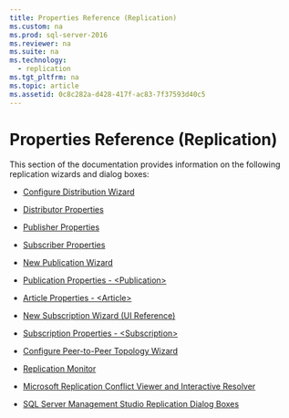 ```yaml
---
title: Properties Reference (Replication)
ms.custom: na
ms.prod: sql-server-2016
ms.reviewer: na
ms.suite: na
ms.technology: 
  - replication
ms.tgt_pltfrm: na
ms.topic: article
ms.assetid: 0c8c282a-d428-417f-ac83-7f37593d40c5
---
```

# Properties Reference (Replication)
  This section of the documentation provides information on the following replication wizards and dialog boxes:  
  
-   [Configure Distribution Wizard](../../Topics\TopicNameNotContainA/Configure-Distribution-Wizard.md)  
  
-   [Distributor Properties](../../Topics\TopicNameNotContainA/Distributor-Properties.md)  
  
-   [Publisher Properties](../../Topics\TopicNameNotContainA/Publisher-Properties.md)  
  
-   [Subscriber Properties](../../Topics\TopicNameNotContainA/Subscriber-Properties.md)  
  
-   [New Publication Wizard](../../Topics\TopicNameNotContainA/New-Publication-Wizard.md)  
  
-   [Publication Properties  - &#60;Publication&#62;](../Topic/Publication%20Properties%20%20-%20%3CPublication%3E.md)  
  
-   [Article Properties - &#60;Article&#62;](../Topic/Article%20Properties%20-%20%3CArticle%3E.md)  
  
-   [New Subscription Wizard &#40;UI Reference&#41;](../Topic/New%20Subscription%20Wizard%20\(UI%20Reference\).md)  
  
-   [Subscription Properties - &#60;Subscription&#62;](../Topic/Subscription%20Properties%20-%20%3CSubscription%3E.md)  
  
-   [Configure Peer-to-Peer Topology Wizard](../../Topics\TopicNameNotContainA/Configure-Peer-to-Peer-Topology-Wizard.md)  
  
-   [Replication Monitor](../../Topics\TopicNameNotContainA/Replication-Monitor.md)  
  
-   [Microsoft Replication Conflict Viewer and Interactive Resolver](../../Topics\TopicNameNotContainA/Microsoft-Replication-Conflict-Viewer-and-Interactive-Resolver.md)  
  
-   [SQL Server Management Studio Replication Dialog Boxes](../../Topics\TopicNameNotContainA/SQL-Server-Management-Studio-Replication-Dialog-Boxes.md)  
  
  